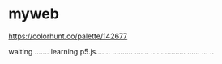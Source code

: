 # myweb

https://colorhunt.co/palette/142677


waiting .......
learning p5.js.......
..........
....
..
..
.
............
......
...
..
